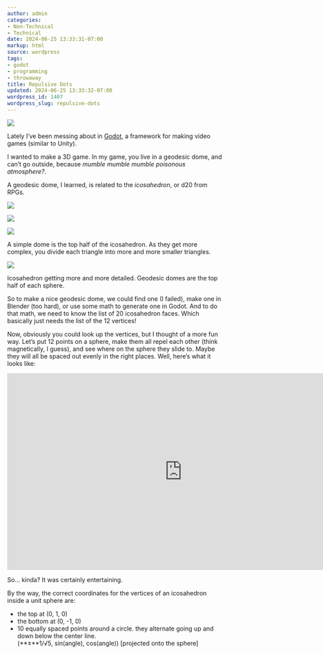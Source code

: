 ```yaml
---
author: admin
categories:
- Non-Technical
- Technical
date: 2024-06-25 13:33:31-07:00
markup: html
source: wordpress
tags:
- godot
- programming
- throwaway
title: Repulsive Dots
updated: 2024-06-25 13:33:32-07:00
wordpress_id: 1407
wordpress_slug: repulsive-dots
---
```

[![](https://blog.za3k.com/wp-content/uploads/2024/06/geodesic_screenshot-1024x566.jpg)](https://blog.za3k.com/wp-content/uploads/2024/06/geodesic_screenshot.jpg)

Lately I’ve been messing about in [Godot](https://godotengine.org/), a framework for making video games (similar to Unity).

I wanted to make a 3D game. In my game, you live in a geodesic dome, and can’t go outside, because *mumble mumble mumble poisonous atmosphere?*.

A geodesic dome, I learned, is related to the *icosahedron*, or d20 from RPGs.

[![](https://blog.za3k.com/wp-content/uploads/2024/06/image-150x150.png)](https://blog.za3k.com/wp-content/uploads/2024/06/image.png)

[![](https://blog.za3k.com/wp-content/uploads/2024/06/image-1-150x150.png)](https://blog.za3k.com/wp-content/uploads/2024/06/image-1.png)

[![](https://blog.za3k.com/wp-content/uploads/2024/06/image-3-150x150.png)](https://blog.za3k.com/wp-content/uploads/2024/06/image-3.png)

A simple dome is the top half of the icosahedron. As they get more complex, you divide each triangle into more and more smaller triangles.

[![](https://blog.za3k.com/wp-content/uploads/2024/06/sphere-crop.jpg)](https://blog.za3k.com/wp-content/uploads/2024/06/sphere-crop.jpg)

Icosahedron getting more and more detailed. Geodesic domes are the top half of each sphere.

So to make a nice geodesic dome, we could find one (I failed), make one in Blender (too hard), or use some math to generate one in Godot. And to do that math, we need to know the list of 20 icosahedron faces. Which basically just needs the list of the 12 vertices!

Now, obviously you could look up the vertices, but I thought of a more fun way. Let’s put 12 points on a sphere, make them all repel each other (think magnetically, I guess), and see where on the sphere they slide to. Maybe they will all be spaced out evenly in the right places. Well, here’s what it looks like:

<iframe allow="accelerometer; autoplay; clipboard-write; encrypted-media; gyroscope; picture-in-picture; web-share" allowfullscreen="" frameborder="0" height="456" loading="lazy" referrerpolicy="strict-origin-when-cross-origin" src="https://www.youtube.com/embed/kDoWaa-xilA?feature=oembed" title="icosahedron calculator" width="810"></iframe>

So… kinda? It was certainly entertaining.

By the way, the correct coordinates for the vertices of an icosahedron inside a unit sphere are:

-   the top at (0, 1, 0)
-   the bottom at (0, -1, 0)
-   10 equally spaced points around a circle. they alternate going up and down below the center line.  
    (**±**1/√5, sin(angle), cos(angle)) \[projected onto the sphere\]

